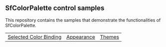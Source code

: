 ## SfColorPalette control samples
This repository contains the samples that demonstrate the functionalities of SfColorPalette.

<table>
 <tr>
  <td><a href="Samples/DataBinding">Selected Color Binding</a></td>
  <td><a href="Samples/Appearance">Appearance</a></td>
  <td><a href="Samples/Themes">Themes</a></td>
 </tr>
</table>
